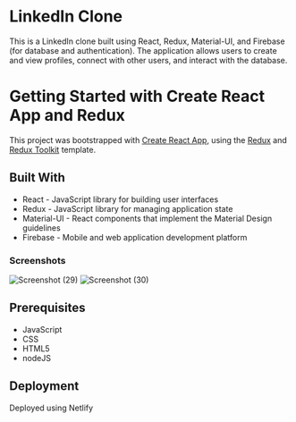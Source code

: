 # LinkedIn Clone

This is a LinkedIn clone built using React, Redux, Material-UI, and Firebase (for database and authentication). The application allows users to create and view profiles, connect with other users, and interact with the database.

# Getting Started with Create React App and Redux

This project was bootstrapped with [Create React App](https://github.com/facebook/create-react-app), using the [Redux](https://redux.js.org/) and [Redux Toolkit](https://redux-toolkit.js.org/) template.

## Built With

- React - JavaScript library for building user interfaces
- Redux - JavaScript library for managing application state
- Material-UI - React components that implement the Material Design guidelines
- Firebase - Mobile and web application development platform

### Screenshots
![Screenshot (29)](https://user-images.githubusercontent.com/108976136/211820020-963c9909-3367-4461-8fba-b886dbe0c340.png)
![Screenshot (30)](https://user-images.githubusercontent.com/108976136/211820397-df3f805f-3614-4b5f-a784-2f01582a531d.png)

## Prerequisites
- JavaScript
- CSS
- HTML5
- nodeJS

## Deployment
Deployed using Netlify

